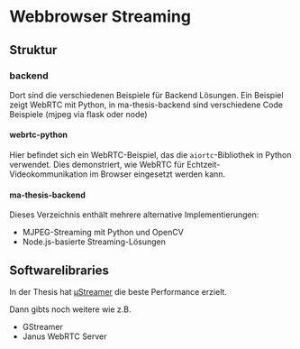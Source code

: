 # Webbrowser Streaming

## Struktur

### backend

Dort sind die verschiedenen Beispiele für Backend Lösungen.
Ein Beispiel zeigt WebRTC mit Python, in ma-thesis-backend sind verschiedene Code Beispiele (mjpeg via flask oder node)

#### webrtc-python

Hier befindet sich ein WebRTC-Beispiel, das die `aiortc`-Bibliothek in Python verwendet. Dies demonstriert, wie WebRTC für Echtzeit-Videokommunikation im Browser eingesetzt werden kann.

#### ma-thesis-backend

Dieses Verzeichnis enthält mehrere alternative Implementierungen:

- MJPEG-Streaming mit Python und OpenCV
- Node.js-basierte Streaming-Lösungen

## Softwarelibraries

In der Thesis hat [µStreamer](https://github.com/pikvm/ustreamer) die beste Performance erzielt.

Dann gibts noch weitere wie z.B.

- GStreamer
- Janus WebRTC Server
